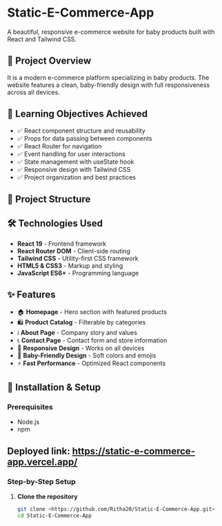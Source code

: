 # Static-E-Commerce-App

A beautiful, responsive e-commerce website for baby products built with React and Tailwind CSS.

## 📖 Project Overview

It is a modern e-commerce platform specializing in baby products. The website features a clean, baby-friendly design with full responsiveness across all devices.

## 🎯 Learning Objectives Achieved

- ✅ React component structure and reusability
- ✅ Props for data passing between components
- ✅ React Router for navigation
- ✅ Event handling for user interactions
- ✅ State management with useState hook
- ✅ Responsive design with Tailwind CSS
- ✅ Project organization and best practices

## 📁 Project Structure

## 🛠 Technologies Used

- **React 19** - Frontend framework
- **React Router DOM** - Client-side routing
- **Tailwind CSS** - Utility-first CSS framework
- **HTML5 & CSS3** - Markup and styling
- **JavaScript ES6+** - Programming language

## ✨ Features

- 🏠 **Homepage** - Hero section with featured products
- 🛍️ **Product Catalog** - Filterable by categories
- ℹ️ **About Page** - Company story and values
- 📞 **Contact Page** - Contact form and store information
- 📱 **Responsive Design** - Works on all devices
- 🎨 **Baby-Friendly Design** - Soft colors and emojis
- ⚡ **Fast Performance** - Optimized React components

## 🚀 Installation & Setup

### Prerequisites
- Node.js 
- npm
## Deployed link: https://static-e-commerce-app.vercel.app/

### Step-by-Step Setup

1. **Clone the repository**
   ```bash
   git clone <https://github.com/Ritha20/Static-E-Commerce-App.git>
   cd Static-E-Commerce-App
